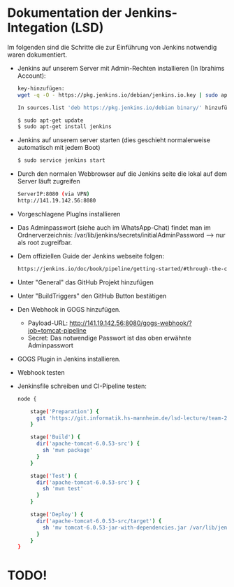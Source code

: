 ﻿# Dokumentation der Jenkins-Integation (LSD)

Im folgenden sind die Schritte die zur Einführung von Jenkins notwendig waren dokumentiert.

  - Jenkins auf unserem Server mit Admin-Rechten installieren (In Ibrahims Account): 
  
    ```sh
    key-hinzufügen:
    wget -q -O - https://pkg.jenkins.io/debian/jenkins.io.key | sudo apt-key add -
    
    In sources.list 'deb https://pkg.jenkins.io/debian binary/' hinzufügen.
    
    $ sudo apt-get update
    $ sudo apt-get install jenkins
    ```
- Jenkins auf unserem server starten (dies geschieht normalerweise automatisch mit jedem Boot)
    ```sh
    $ sudo service jenkins start
    ```
- Durch den normalen Webbrowser auf die Jenkins seite die lokal auf dem Server läuft zugreifen
    ```sh
    ServerIP:8080 (via VPN)
    http://141.19.142.56:8080
    ```
- Vorgeschlagene PlugIns installieren
- Das Adminpasswort (siehe auch im WhatsApp-Chat) findet man im Ordnerverzeichnis:          /var/lib/jenkins/secrets/initialAdminPassword --> nur als root zugreifbar.
- Dem offiziellen Guide der Jenkins webseite folgen:

    ```sh
    https://jenkins.io/doc/book/pipeline/getting-started/#through-the-classic-ui
    ```
- Unter "General" das GitHub Projekt hinzufügen
- Unter "BuildTriggers" den GitHub Button bestätigen
- Den Webhook in GOGS hinzufügen. 
    -   Payload-URL:  http://141.19.142.56:8080/gogs-webhook/?job=tomcat-pipeline
    -   Secret: Das notwendige Passwort ist das oben erwähnte Adminpasswort
- GOGS Plugin in Jenkins installieren.
- Webhook testen
- Jenkinsfile schreiben und CI-Pipeline testen:
    ```sh
    node {

        stage('Preparation') {
          git 'https://git.informatik.hs-mannheim.de/lsd-lecture/team-2.git'
        }
   
        stage('Build') {
          dir('apache-tomcat-6.0.53-src') {
            sh 'mvn package'
          }
        }
   
        stage('Test') {
          dir('apache-tomcat-6.0.53-src') {
            sh 'mvn test'
          }
        }

        stage('Deploy') {
          dir('apache-tomcat-6.0.53-src/target') {
            sh 'mv tomcat-6.0.53-jar-with-dependencies.jar /var/lib/jenkins/workspace/tomcat-pipeline/apache-tomcat-6.0.53-src'
          }
        }
    }
    ```

# TODO!

